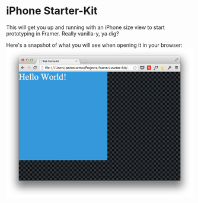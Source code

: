 iPhone Starter-Kit
=======================

This will get you up and running with an iPhone size view to start prototyping in Framer. Really vanilla-y, ya dig?

Here's a snapshot of what you will see when opening it in your browser:
![iPhone](assets/screenshot.png)